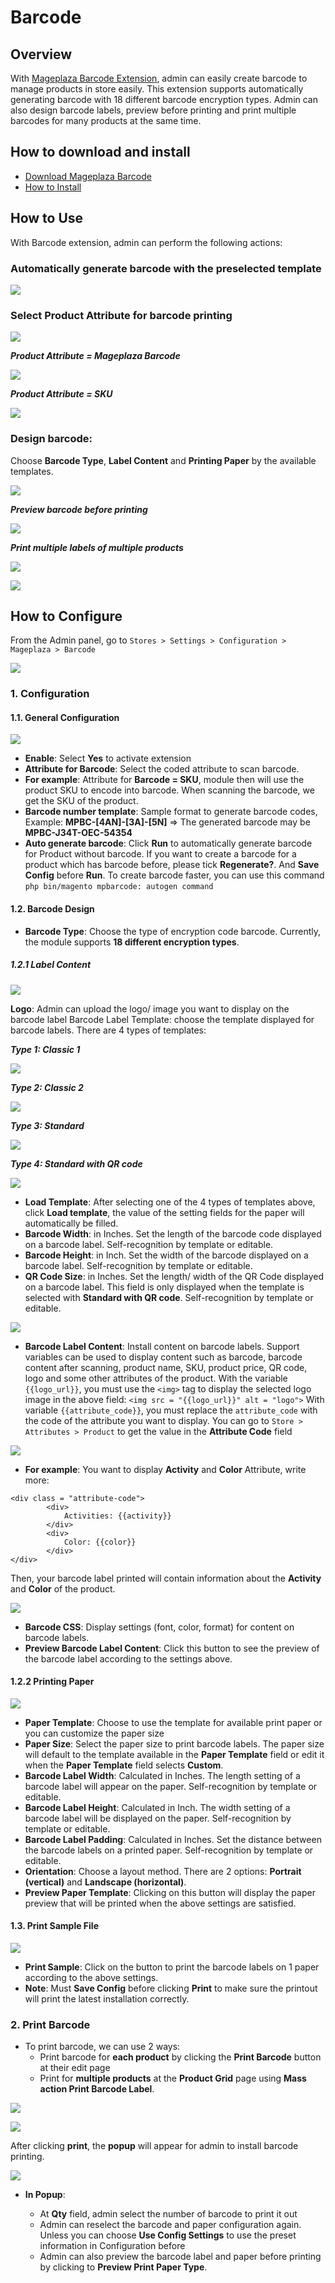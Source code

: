 # Barcode

## Overview

With [Mageplaza Barcode Extension](https://www.mageplaza.com/magento-2-barcode/), admin can easily create barcode to manage products in store easily. This extension supports automatically generating barcode with 18 different barcode encryption types. Admin can also design barcode labels, preview before printing and print multiple barcodes for many products at the same time.

## How to download and install

- [Download Mageplaza Barcode](https://www.mageplaza.com/magento-2-barcode/)
- [How to Install](https://www.mageplaza.com/install-magento-2-extension/)


## How to Use

With Barcode extension, admin can perform the following actions:

### Automatically generate barcode with the preselected template

![](https://i.imgur.com/gFKPzG4.png)

### Select Product Attribute for barcode printing

![](https://i.imgur.com/2Pv0qtK.png)

***Product Attribute = Mageplaza Barcode***

![](https://i.imgur.com/NbisV0e.png)

***Product Attribute = SKU***

![](https://i.imgur.com/67QNYoT.png)

### Design barcode: 

Choose **Barcode Type**, **Label Content** and **Printing Paper** by the available templates. 

![](https://i.imgur.com/n8wMo8U.png)

***Preview barcode before printing***

![](https://i.imgur.com/uJ2jqg0.png)

***Print multiple labels of multiple products***

![](https://i.imgur.com/98FIHtP.png)

![](https://i.imgur.com/ldshDpZ.png)

## How to Configure

From the Admin panel, go to `Stores > Settings > Configuration > Mageplaza > Barcode`

![](https://i.imgur.com/14SpuRK.png)

### 1. Configuration

#### 1.1. General Configuration

![](https://i.imgur.com/ScFk1g5.png)

- **Enable**: Select **Yes** to activate extension
- **Attribute for Barcode**: Select the coded attribute to scan barcode.
- **For example**: Attribute for **Barcode = SKU**, module then will use the product SKU to encode into barcode. When scanning the barcode, we get the SKU of the product.
- **Barcode number template**: Sample format to generate barcode codes, Example: **MPBC-[4AN]-[3A]-[5N]** => The generated barcode may be **MPBC-J34T-OEC-54354**
- **Auto generate barcode**: Click **Run** to automatically generate barcode for Product without barcode. If you want to create a barcode for a product which has barcode before, please tick **Regenerate?**. And **Save Config** before **Run**. To create barcode faster, you can use this command `php bin/magento mpbarcode: autogen command`


#### 1.2. Barcode Design

- **Barcode Type**: Choose the type of encryption code barcode. Currently, the module supports **18 different encryption types**.

##### 1.2.1 Label Content

![](https://i.imgur.com/QGLyFjR.png)

**Logo**: Admin can upload the logo/ image you want to display on the barcode label
Barcode Label Template: choose the template displayed for barcode labels. There are 4 types of templates:

***Type 1: Classic 1***

![](https://i.imgur.com/zIMibGF.png)

***Type 2: Classic 2***

![](https://i.imgur.com/XOdcdxv.png)

***Type 3: Standard***

![](https://i.imgur.com/KTOedWT.png)

***Type 4: Standard with QR code***

![](https://i.imgur.com/VzRDf0B.png)

- **Load Template**: After selecting one of the 4 types of templates above, click **Load template**, the value of the setting fields for the paper will automatically be filled.
- **Barcode Width**: in Inches. Set the length of the barcode code displayed on a barcode label. Self-recognition by template or editable.
- **Barcode Height**: in Inch. Set the width of the barcode displayed on a barcode label. Self-recognition by template or editable.
- **QR Code Size**: in Inches. Set the length/ width of the QR Code displayed on a barcode label. This field is only displayed when the template is selected with **Standard with QR code**. Self-recognition by template or editable.

![](https://i.imgur.com/INt6gTE.png)

- **Barcode Label Content**: Install content on barcode labels. Support variables can be used to display content such as barcode, barcode content after scanning, product name, SKU, product price, QR code, logo and some other attributes of the product.
With the variable `{{logo_url}}`, you must use the `<img>` tag to display the selected logo image in the above field: `<img src = "{{logo_url}}" alt = "logo">`
With variable `{{attribute_code}}`, you must replace the `attribute_code` with the code of the attribute you want to display. You can go to `Store > Attributes > Product` to get the value in the **Attribute Code** field

![](https://i.imgur.com/7tvu8vS.png)

- **For example**: You want to display **Activity** and **Color** Attribute, write more:

```
<div class = "attribute-code">
        <div>
            Activities: {{activity}}
        </div>
        <div>
            Color: {{color}}
        </div>
</div>
```
Then, your barcode label printed will contain information about the **Activity** and **Color** of the product.

![](https://i.imgur.com/bUEFP7g.png)

- **Barcode CSS**: Display settings (font, color, format) for content on barcode labels.
- **Preview Barcode Label Content**: Click this button to see the preview of the barcode label according to the settings above.

#### 1.2.2 Printing Paper

![](https://i.imgur.com/HfC5BaL.png)

- **Paper Template**: Choose to use the template for available print paper or you can customize the paper size
- **Paper Size**: Select the paper size to print barcode labels. The paper size will default to the template available in the **Paper Template** field or edit it when the **Paper Template** field selects **Custom**.
- **Barcode Label Width**: Calculated in Inches. The length setting of a barcode label will appear on the paper. Self-recognition by template or editable.
- **Barcode Label Height**: Calculated in Inch. The width setting of a barcode label will be displayed on the paper. Self-recognition by template or editable.
- **Barcode Label Padding**: Calculated in Inches. Set the distance between the barcode labels on a printed paper. Self-recognition by template or editable.
- **Orientation**: Choose a layout method. There are 2 options: **Portrait (vertical)** and **Landscape (horizontal)**.
- **Preview Paper Template**: Clicking on this button will display the paper preview that will be printed when the above settings are satisfied.

#### 1.3. Print Sample File

![](https://i.imgur.com/cMd993y.png)

- **Print Sample**: Click on the button to print the barcode labels on 1 paper according to the above settings.
- **Note**: Must **Save Config** before clicking **Print** to make sure the printout will print the latest installation correctly.

### 2. Print Barcode

- To print barcode, we can use 2 ways:
  - Print barcode for **each product** by clicking the **Print Barcode** button at their edit page
  - Print for **multiple products** at the **Product Grid** page using **Mass action Print Barcode Label**.

![](https://i.imgur.com/pLDN8DN.png)

![](https://i.imgur.com/tiMRT5E.png)

After clicking **print**, the **popup** will appear for admin to install barcode printing.

![](https://i.imgur.com/RRzlhpM.png)

- **In Popup**:

  - At **Qty** field, admin select the number of barcode to print it out 
  - Admin can reselect the barcode and paper configuration again. Unless you can choose **Use Config Settings** to use the preset information in Configuration before
  - Admin can also preview the barcode label and paper before printing by clicking to **Preview Print Paper Type**.

